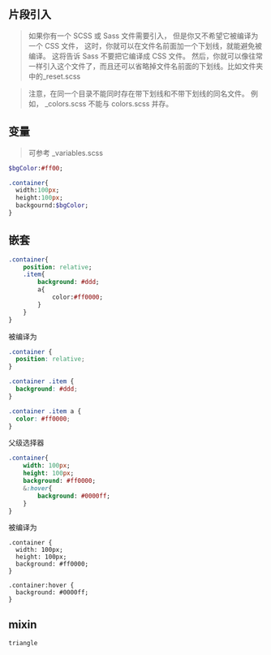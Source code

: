 ## 片段引入

> 如果你有一个 SCSS 或 Sass 文件需要引入， 但是你又不希望它被编译为一个 CSS 文件， 这时，你就可以在文件名前面加一个下划线，就能避免被编译。 这将告诉 Sass 不要把它编译成 CSS 文件。 然后，你就可以像往常一样引入这个文件了，而且还可以省略掉文件名前面的下划线。比如文件夹中的\_reset.scss

> 注意，在同一个目录不能同时存在带下划线和不带下划线的同名文件。 例如， \_colors.scss 不能与 colors.scss 并存。

## 变量

> 可参考 \_variables.scss

```sass
$bgColor:#ff00;
```

```sass
.container{
  width:100px;
  height:100px;
  backgournd:$bgColor;
}
```

## 嵌套

```sass
.container{
    position: relative;
    .item{
        background: #ddd;
        a{
            color:#ff0000;
        }
    }
}
```

被编译为

```css
.container {
  position: relative;
}

.container .item {
  background: #ddd;
}

.container .item a {
  color: #ff0000;
}
```

父级选择器

```sass
.container{
    width: 100px;
    height: 100px;
    background: #ff0000;
    &:hover{
        background: #0000ff;
    }
}
```

被编译为

```
.container {
  width: 100px;
  height: 100px;
  background: #ff0000;
}

.container:hover {
  background: #0000ff;
}
```

## mixin

```sass
triangle
```
